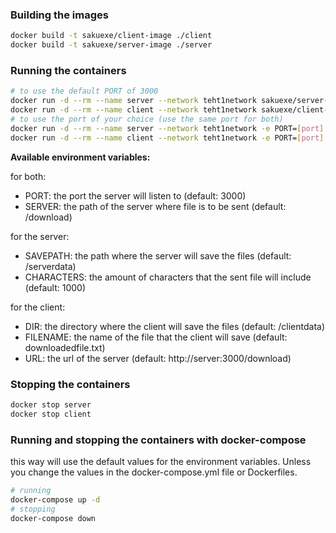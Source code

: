 ### Building the images

```bash
docker build -t sakuexe/client-image ./client
docker build -t sakuexe/server-image ./server
```

### Running the containers

```bash
# to use the default PORT of 3000
docker run -d --rm --name server --network teht1network sakuexe/server-image
docker run -d --rm --name client --network teht1network sakuexe/client-image
# to use the port of your choice (use the same port for both)
docker run -d --rm --name server --network teht1network -e PORT=[port] sakuexe/server-image
docker run -d --rm --name client --network teht1network -e PORT=[port] sakuexe/client-image
```

**Available environment variables:**

for both:

- PORT: the port the server will listen to (default: 3000)
- SERVER: the path of the server where file is to be sent (default: /download)

for the server:

- SAVEPATH: the path where the server will save the files (default: /serverdata)
- CHARACTERS: the amount of characters that the sent file will include (default: 1000)

for the client:

- DIR: the directory where the client will save the files (default: /clientdata)
- FILENAME: the name of the file that the client will save (default: downloadedfile.txt)
- URL: the url of the server (default: http://server:3000/download)

### Stopping the containers

```bash
docker stop server
docker stop client
```

### Running and stopping the containers with docker-compose

this way will use the default values for the environment variables.
Unless you change the values in the docker-compose.yml file or Dockerfiles.

```bash
# running
docker-compose up -d
# stopping
docker-compose down
```

